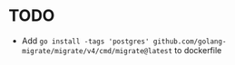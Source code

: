 # TODO

- Add `go install -tags 'postgres' github.com/golang-migrate/migrate/v4/cmd/migrate@latest` to dockerfile
